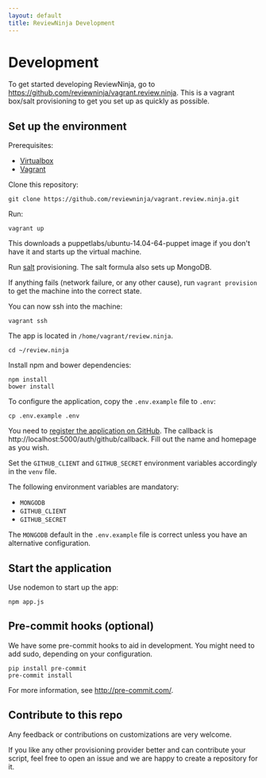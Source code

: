 ```yaml
---
layout: default
title: ReviewNinja Development
---
```

<h1 id="development">Development</h1>

To get started developing ReviewNinja, go to https://github.com/reviewninja/vagrant.review.ninja.  This is a vagrant box/salt provisioning to get you set up as quickly as possible.

Set up the environment
----------------------

Prerequisites:

  * [Virtualbox](https://www.virtualbox.org/) 
  * [Vagrant](https://www.vagrantup.com/)

Clone this repository:

	git clone https://github.com/reviewninja/vagrant.review.ninja.git

Run:

	vagrant up

This downloads a puppetlabs/ubuntu-14.04-64-puppet image if you don't have it 
and starts up the virtual machine. 

Run [salt](http://www.saltstack.com/) provisioning.  The salt formula also sets up MongoDB.

If anything fails (network failure, or any other cause), run `vagrant
provision` to get the machine into the correct state.

You can now ssh into the machine:

	vagrant ssh

The app is located in `/home/vagrant/review.ninja`.  

	cd ~/review.ninja

Install npm and bower dependencies:

	npm install
	bower install

To configure the application, copy the `.env.example` file to `.env`:

	cp .env.example .env

You need to [register the application on
GitHub](https://github.com/settings/applications/new). The callback is
http://localhost:5000/auth/github/callback.  Fill out the name and homepage 
as you wish.

Set the `GITHUB_CLIENT` and `GITHUB_SECRET` environment variables accordingly in the `venv` file.

The following environment variables are mandatory: 

  * `MONGODB`
  * `GITHUB_CLIENT`
  * `GITHUB_SECRET` 

The `MONGODB` default in the `.env.example` file is correct unless you have an alternative configuration.

Start the application
---------------------

Use nodemon to start up the app:

	npm app.js



## Pre-commit hooks (optional)

We have some pre-commit hooks to aid in development.  You might need to add sudo, depending on your configuration.

	pip install pre-commit  
	pre-commit install

For more information, see http://pre-commit.com/.


Contribute to this repo
-----------------------

Any feedback or contributions on customizations are very welcome.

If you like any other provisioning provider better and can contribute your
script, feel free to open an issue and we are happy to create a repository for
it.

